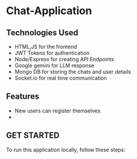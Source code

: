 # Chat-Application

## Technologies Used
- HTML,JS for the frontend
- JWT Tokens for authentication
- Node/Express for creating API Endpoints
- Google gemini for LLM response
- Mongo DB for storing the chats and user details
- Socket.io for real time communication

## Features 
- New users can register themselves 
- 




## GET STARTED
To run this application locally, follow these steps:
